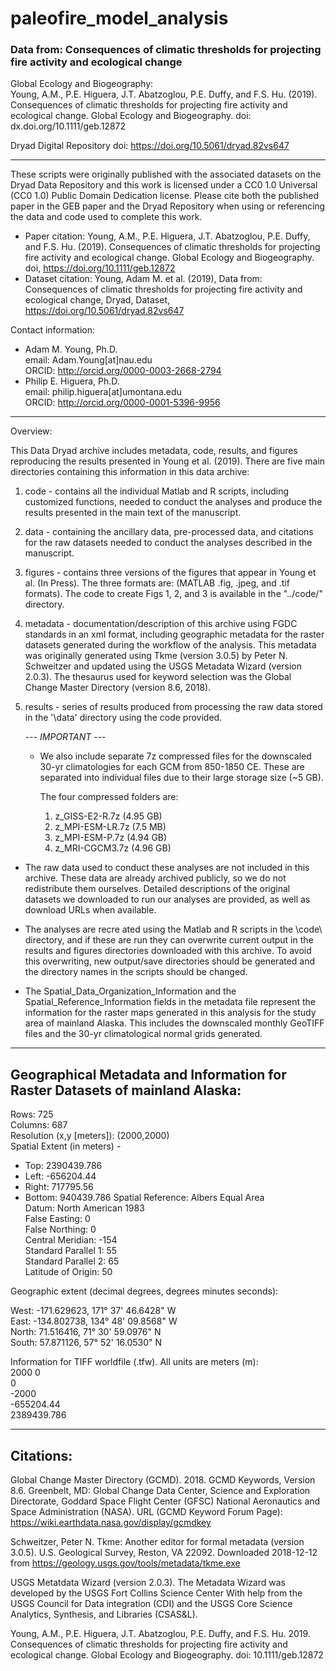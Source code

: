 
# paleofire_model_analysis

### Data from: Consequences of climatic thresholds for projecting fire activity and ecological change


Global Ecology and Biogeography:  
Young, A.M., P.E. Higuera, J.T. Abatzoglou, P.E. Duffy, and F.S. Hu. (2019).  Consequences of climatic thresholds for projecting fire activity and ecological change. Global Ecology and Biogeography. doi: dx.doi.org/10.1111/geb.12872 

Dryad Digital Repository doi: https://doi.org/10.5061/dryad.82vs647

---
These scripts were originally published with the associated datasets on the Dryad Data Repository and this work is licensed under a CC0 1.0 Universal (CC0 1.0) Public Domain Dedication license. Please cite both the published paper in the GEB paper and the Dryad Repository when using or referencing the data and code used to complete this work. 

* Paper citation: Young, A.M., P.E. Higuera, J.T. Abatzoglou, P.E. Duffy, and F.S. Hu. (2019). Consequences of climatic thresholds for projecting fire activity and ecological change. Global Ecology and Biogeography. doi, https://doi.org/10.1111/geb.12872  
* Dataset citation: Young, Adam M. et al. (2019), Data from: Consequences of climatic thresholds for projecting fire activity and ecological change, Dryad, Dataset, https://doi.org/10.5061/dryad.82vs647

Contact information: 
* Adam M. Young, Ph.D.  
email: Adam.Young[at]nau.edu  
ORCID: http://orcid.org/0000-0003-2668-2794
* Philip E. Higuera, Ph.D.  
email: philip.higuera[at]umontana.edu  
ORCID: http://orcid.org/0000-0001-5396-9956

---
Overview:

This Data Dryad archive includes metadata, code, results, and figures reproducing the results presented in Young et al. (2019). There are five main directories containing this information in this data archive: 

1. code - contains all the individual Matlab and R scripts, including customized functions, needed to conduct the analyses and produce the results presented in the main text of the manuscript. 
2. data - containing the ancillary data, pre-processed data, and citations for the raw datasets needed to conduct the analyses described in the manuscript. 

3. figures - contains three versions of the figures that appear in Young et al. (In Press). The three formats are: (MATLAB .fig, .jpeg, and .tif formats). The code to create Figs 1, 2, and 3 is available in the "../code/" directory. 

4. metadata - documentation/description of this archive using FGDC standards in an xml format, including geographic metadata for the raster datasets generated during the workflow of the analysis. This metadata was originally generated using Tkme (version 3.0.5) by Peter N. Schweitzer and updated using the USGS Metadata Wizard (version 2.0.3). The thesaurus used for keyword selection was the Global Change Master Directory (version 8.6, 2018).

5. results - series of results produced from processing the raw data stored in the '\data\' directory using the code provided. 

	--- *IMPORTANT* ---
	- We also include separate 7z compressed files for the downscaled 30-yr climatologies for each GCM from 850-1850 CE. These are separated into individual files due to their large storage size (~5 GB).

	  The four compressed folders are: 
		 1. z_GISS-E2-R.7z (4.95 GB)
		 2. z_MPI-ESM-LR.7z (7.5 MB)
		 3. z_MPI-ESM-P.7z (4.94 GB)
		 4. z_MRI-CGCM3.7z (4.96 GB)

* The raw data used to conduct these analyses are not included in this archive. These data are already archived publicly, so we do not redistribute them ourselves. Detailed descriptions of the original datasets we downloaded to run our analyses are provided, as well as download URLs when available. 

* The analyses are recre ated using the Matlab and R scripts in the \code\ directory, and if these are run they can overwrite current output in the results and figures directories downloaded with this archive. To avoid this overwriting, new output/save directories should be generated and the directory names in the scripts should be changed. 

* The Spatial_Data_Organization_Information and the Spatial_Reference_Information fields in the metadata file represent the information for the raster maps generated in this analysis for the study area of mainland Alaska. This includes the downscaled monthly GeoTIFF files and the 30-yr climatological normal grids generated. 

---
Geographical Metadata and Information for Raster Datasets of mainland Alaska:
---
Rows: 725  
Columns: 687  
Resolution (x,y [meters]): (2000,2000)  
Spatial Extent (in meters) -  
- Top: 2390439.786  
- Left: -656204.44  
- Right: 717795.56  
- Bottom: 940439.786
Spatial Reference: Albers Equal Area  
Datum: North American 1983  
False Easting: 0  
False Northing: 0  
Central Meridian: -154  
Standard Parallel 1: 55  
Standard Parallel 2: 65  
Latitude of Origin: 50

Geographic extent (decimal degrees, degrees minutes seconds):

West:  -171.629623, 171° 37' 46.6428" W  
East:  -134.802738, 134° 48' 09.8568" W  
North:   71.516416,  71° 30' 59.0976" N  
South:   57.871126,  57° 52' 16.0530" N  

Information for TIFF worldfile (.tfw). All units are meters (m):  
2000
0  
0  
-2000  
-655204.44  
2389439.786  

---
Citations:
---

Global Change Master Directory (GCMD). 2018. GCMD Keywords, Version 8.6. Greenbelt, MD: Global Change Data Center, Science and Exploration Directorate, Goddard Space Flight Center (GFSC) National Aeronautics and Space Administration (NASA). URL (GCMD Keyword Forum Page): https://wiki.earthdata.nasa.gov/display/gcmdkey

Schweitzer, Peter N. Tkme: Another editor for formal metadata (version 3.0.5). U.S. Geological Survey, Reston, VA 22092. Downloaded 2018-12-12 from https://geology.usgs.gov/tools/metadata/tkme.exe 

USGS Metatdata Wizard (version 2.0.3). The Metadata Wizard was developed by the USGS Fort Collins Science Center With help from the USGS Council for Data integration (CDI) and the USGS Core Science Analytics, Synthesis, and Libraries (CSAS&L).

Young, A.M., P.E. Higuera, J.T. Abatzoglou, P.E. Duffy, and F.S. Hu. 2019. Consequences of climatic thresholds for projecting fire activity and ecological change. Global Ecology and Biogeography. doi: 10.1111/geb.12872
